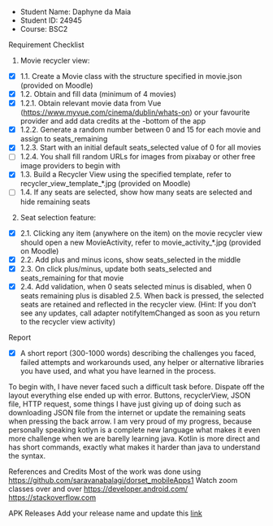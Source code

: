 - Student Name: Daphyne da Maia
- Student ID: 24945
- Course: BSC2

Requirement Checklist

 1. Movie recycler view:
- [x] 1.1. Create a Movie class with the structure specified in movie.json (provided on Moodle)
- [x] 1.2. Obtain and fill data (minimum of 4 movies)
- [x] 1.2.1. Obtain relevant movie data from Vue (https://www.myvue.com/cinema/dublin/whats-on) or your favourite provider and add data credits at the -bottom of the app
- [x] 1.2.2. Generate a random number between 0 and 15 for each movie and assign to seats_remaining
- [x] 1.2.3. Start with an initial default seats_selected value of 0 for all movies
- [ ] 1.2.4. You shall fill random URLs for images from pixabay or other free image providers to begin with
- [x] 1.3. Build a Recycler View using the specified template, refer to recycler_view_template_*.jpg (provided on Moodle)
- [ ] 1.4. If any seats are selected, show how many seats are selected and hide remaining seats
 2. Seat selection feature:
- [x] 2.1. Clicking any item (anywhere on the item) on the movie recycler view should open a new MovieActivity, refer to movie_activity_*.jpg (provided on Moodle)
- [x] 2.2. Add plus and minus icons, show seats_selected in the middle
- [x] 2.3. On click plus/minus, update both seats_selected and seats_remaining for that movie
- [x] 2.4. Add validation, when 0 seats selected minus is disabled, when 0 seats remaining plus is disabled
 2.5. When back is pressed, the selected seats are retained and reflected in the recycler view. (Hint: If you don’t see any updates, call adapter notifyItemChanged as soon as you return to the recycler view activity)

Report
- [x] A short report (300-1000 words) describing the challenges you faced, failed attempts and workarounds used, any helper or alternative libraries you have used, and what you have learned in the process.

To begin with, I have never faced such a difficult task before. Dispate off the layout everything else ended up with error. Buttons, recyclerView, JSON file, HTTP request, some things I have just giving up of doing such as downloading JSON file from the internet or update the remaining seats when pressing the back arrow.
I am very proud of my progress, because personally speaking kotlyn is a complete new language what makes it even more challenge when we are barelly learning java. Kotlin is more direct and has short commands, exactly what makes it harder than java to understand the syntax.

References and Credits
Most of the work was done using https://github.com/saravanabalagi/dorset_mobileApps1 
Watch zoom classes over and over
https://developer.android.com/
https://stackoverflow.com

APK Releases
Add your release name and update this [link](https://youtube.com/shorts/LKzQWgXZpHk?feature=share)
